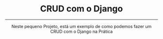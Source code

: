 <h1 align="center"> CRUD com o Django </h1>
<hr>
<p align="center"> Neste pequeno Projeto, está um exemplo de como podemos fazer um CRUD com o Django na Prática </p>
